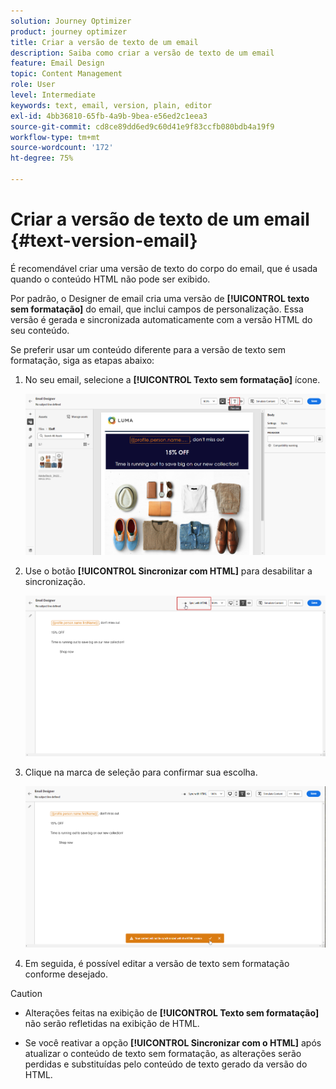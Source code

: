```yaml
---
solution: Journey Optimizer
product: journey optimizer
title: Criar a versão de texto de um email
description: Saiba como criar a versão de texto de um email
feature: Email Design
topic: Content Management
role: User
level: Intermediate
keywords: text, email, version, plain, editor
exl-id: 4bb36810-65fb-4a9b-9bea-e56ed2c1eea3
source-git-commit: cd8ce89dd6ed9c60d41e9f83ccfb080bdb4a19f9
workflow-type: tm+mt
source-wordcount: '172'
ht-degree: 75%

---
```


# Criar a versão de texto de um email {#text-version-email}

É recomendável criar uma versão de texto do corpo do email, que é usada quando o conteúdo HTML não pode ser exibido.

Por padrão, o Designer de email cria uma versão de **[!UICONTROL texto sem formatação]** do email, que inclui campos de personalização. Essa versão é gerada e sincronizada automaticamente com a versão HTML do seu conteúdo.

Se preferir usar um conteúdo diferente para a versão de texto sem formatação, siga as etapas abaixo:

1. No seu email, selecione a **[!UICONTROL Texto sem formatação]** ícone.

   ![](assets/text_version_3.png)

1. Use o botão **[!UICONTROL Sincronizar com HTML]** para desabilitar a sincronização.

   ![](assets/text_version_1.png)

1. Clique na marca de seleção para confirmar sua escolha.

   ![](assets/text_version_2.png)

1. Em seguida, é possível editar a versão de texto sem formatação conforme desejado.

>[!CAUTION]
>
>* Alterações feitas na exibição de **[!UICONTROL Texto sem formatação]** não serão refletidas na exibição de HTML.
>
>* Se você reativar a opção **[!UICONTROL Sincronizar com o HTML]** após atualizar o conteúdo de texto sem formatação, as alterações serão perdidas e substituídas pelo conteúdo de texto gerado da versão do HTML.
